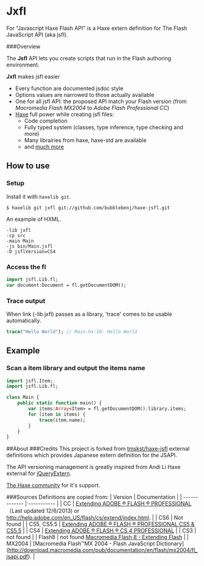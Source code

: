 # Jxfl

For "Javascript Haxe Flash API" is a Haxe extern definition for The Flash JavaScript API (aka jsfl).

###Overview

The **Jsfl** API lets you create scripts that run in the Flash authoring environment.

**Jxfl** makes jsfl easier
* Every function are documented jsdoc style
* Options values are narrowed to those actually available
* One for all jsfl API: the proposed API match your Flash version (from *Macromedia Flash MX2004* to *Adobe Flash Professional CC*)
* [Haxe](http://haxe.org/documentation/introduction/) full power while creating jsfl files:
  * Code completion
  * Fully typed system (classes, type inference, type checking and more)
  * Many librairies from haxe, haxe-std are available
  * and [much more](http://haxe.org/)

## How to use

### Setup

Install it with `haxelib git`.

```
$ haxelib git jxfl git://github.com/bubblebenj/haxe-jsfl.git
```

An example of HXML.

```
-lib jxfl
-cp src
-main Main
-js bin/Main.jsfl
-D jsflVersion=CS4
```

### Access the fl

```haxe
import jsfl.Lib.fl;
var document:Document = fl.getDocumentDOM();
```

### Trace output

When link (-lib jxfl) passes as a library, 'trace' comes to be usable automatically.

```haxe
trace("Hello World"); // Main.hx:10: Hello World
```

## Example

### Scan a item library and output the items name

```haxe
import jsfl.Item;
import jsfl.Lib.fl;

class Main {
	public static function main() {
		var items:Array<Item> = fl.getDocumentDOM().library.items;
		for (item in items) {
			trace(item.name);
		}
	}
}
```

##About
###Credits
This project is forked from [tmskst/haxe-jsfl](https://github.com/tmskst/haxe-jsfl) external definitions which provides Japanese extern definition for the JSAPI.

The API versioning management is greatly inspired from Andi Li Haxe external for [jQueryExtern](https://github.com/andyli/jQueryExternForHaxe).

[The Haxe community](https://groups.google.com/forum/?hl=en#!forum/haxelang) for it's support.

###Sources
Definitions are copied from:
| Version | Documentation |
| ------------- | ----------- |
| CC | [Extending ADOBE ® FLASH ® PROFESSIONAL](http://help.adobe.com/en_US/flash/cs/extend/flash_extending_reference.pdf) （Last updated 12/6/2013) or http://help.adobe.com/en_US/flash/cs/extend/index.html. |
| CS6 | Not found |
| CS5, CS5.5 | [Extending ADOBE ® FLASH ® PROFESSIONAL CS5 & CS5.5](http://help.adobe.com/en_US/flash/cs/extend/flash_cs5_extending.pdf) |
| CS4 | [Extending ADOBE
® FLASH ® CS 4 PROFESSIONAL](http://help.adobe.com/archive/en_US/flash/cs4/flash_cs4_extending.pdf) |
| CS3 | not found |
| Flash8 | not found [Macromedia Flash 8 - Extending Flash](http://w3.tue.nl/fileadmin/id/objects/E-Atelier/Phidgets/Software/Flash/fl8_extending.pdf) |
| MX2004 | [Macromedia Flash™MX 2004 - Flash JavaScript Dictionary] (http://download.macromedia.com/pub/documentation/en/flash/mx2004/fl_jsapi.pdf). |

